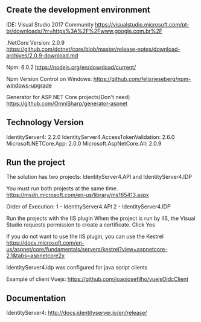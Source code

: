 ## Create the development environment

IDE: Visual Studio 2017 
Community https://visualstudio.microsoft.com/pt-br/downloads/?rr=https%3A%2F%2Fwww.google.com.br%2F

.NetCore Version: 2.0.9
https://github.com/dotnet/core/blob/master/release-notes/download-archives/2.0.9-download.md

Npm: 6.0.2
https://nodejs.org/en/download/current/

Npm Version Control on Windows:
https://github.com/felixrieseberg/npm-windows-upgrade

Generator for ASP.NET Core projects(Don't need)
https://github.com/OmniSharp/generator-aspnet

## Technology Version
IdentityServer4: 2.2.0
IdentityServer4.AccessTokenValidation: 2.6.0
Microsoft.NETCore.App: 2.0.0
Microsoft.AspNetCore.All: 2.0.9

## Run the project
	
The solution has two projects: IdentityServer4.API and IdentityServer4.IDP

You must run both projects at the same time.
https://msdn.microsoft.com/en-us/library/ms165413.aspx
 
Order of Execution:
1 - IdentityServer4.API
2 - IdentityServer4.IDP
 
Run the projects with the IIS plugin
When the project is run by IIS, the Visual Studio requests permission to create a certificate. Click Yes
 
If you do not want to use the IIS plugin, you can use the Kestrel
https://docs.microsoft.com/en-us/aspnet/core/fundamentals/servers/kestrel?view=aspnetcore-2.1&tabs=aspnetcore2x
 
IdentityServer4.idp was configured for java script clients
	
Example of client Vuejs:
https://github.com/joaojosefilho/vuejsOidcClient
	
## Documentation
IdentityServer4:
http://docs.identityserver.io/en/release/
 
